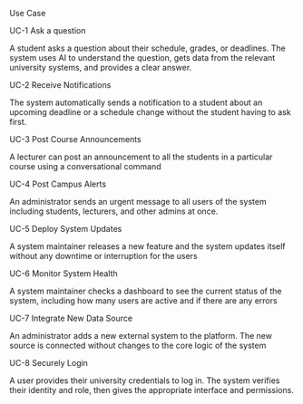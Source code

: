 Use Case

UC-1 Ask a question

A student asks a question about their schedule, grades, or deadlines. The system uses AI to understand the question, gets data from the relevant university systems, and provides a clear answer.

UC-2 Receive Notifications

The system automatically sends a notification to a student about an upcoming deadline or a schedule change without the student having to ask first.

UC-3 Post Course Announcements

A lecturer can post an announcement to all the students in a particular course using a conversational command

UC-4 Post Campus Alerts

An administrator sends an urgent message to all users of the system including students, lecturers, and other admins at once.

UC-5 Deploy System Updates

A system maintainer releases a new feature and the system updates itself without any downtime or interruption for the users

UC-6 Monitor System Health

A system maintainer checks a dashboard to see the current status of the system, including how many users are active and if there are any errors

UC-7 Integrate New Data Source

An administrator adds a new external system to the platform. The new source is connected without changes to the core logic of the system

UC-8 Securely Login

A user provides their university credentials to log in. The system verifies their identity and role, then gives the appropriate interface and permissions.
